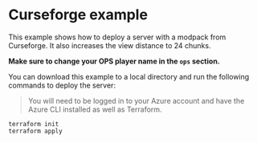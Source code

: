 # Curseforge example

This example shows how to deploy a server with a modpack from Curseforge.
It also increases the view distance to 24 chunks.

**Make sure to change your OPS player name in the `ops` section.**

You can download this example to a local directory and run the following commands to deploy the server:

> You will need to be logged in to your Azure account and have the Azure CLI installed as well as Terraform.

```shell
terraform init
terraform apply
```
